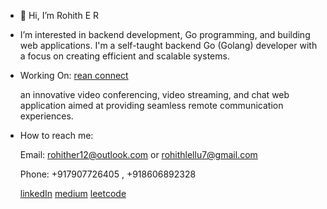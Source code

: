 - 👋 Hi, I’m Rohith E R
 
 - I’m interested in backend development, Go programming, and building web applications. I'm a self-taught backend Go (Golang) developer with a focus on creating efficient and scalable systems.

 - Working On: [rean connect](https://70off.online)
 
   an innovative video conferencing, video streaming, and chat web application aimed at providing seamless remote communication experiences.
     
 - How to reach me:
 
   Email: rohither12@outlook.com or rohithlellu7@gmail.com
   
   Phone: +917907726405 , +918606892328
   
   [linkedIn](https://www.linkedin.com/in/rohither)    [medium](https://github.com/RohithER12)     [leetcode](https://leetcode.com/rohithlellu7/)


